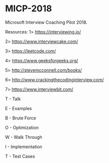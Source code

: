 # MICP-2018
Microsoft Interview Coaching Pilot 2018.

Resources:
 1> https://interviewing.io/
 
 2> https://www.interviewcake.com/

 3> https://leetcode.com/
 
 4> https://www.geeksforgeeks.org/
 
 5> http://stevemcconnell.com/books/
 
 6> http://www.crackingthecodinginterview.com/
 
 7> https://www.interviewbit.com/
 
T - Talk

E - Examples

B - Brute Force

O - Optimization

W - Walk Through

I - Implementation

T - Test Cases
